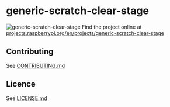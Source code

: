 # generic-scratch-clear-stage
![generic-scratch-clear-stage](/en/images/banner.png)
Find the project online at [projects.raspberrypi.org/en/projects/generic-scratch-clear-stage](https://projects.raspberrypi.org/en/projects/generic-scratch-clear-stage)

## Contributing
See [CONTRIBUTING.md](CONTRIBUTING.md)
## Licence
 See [LICENSE.md](LICENSE.md)